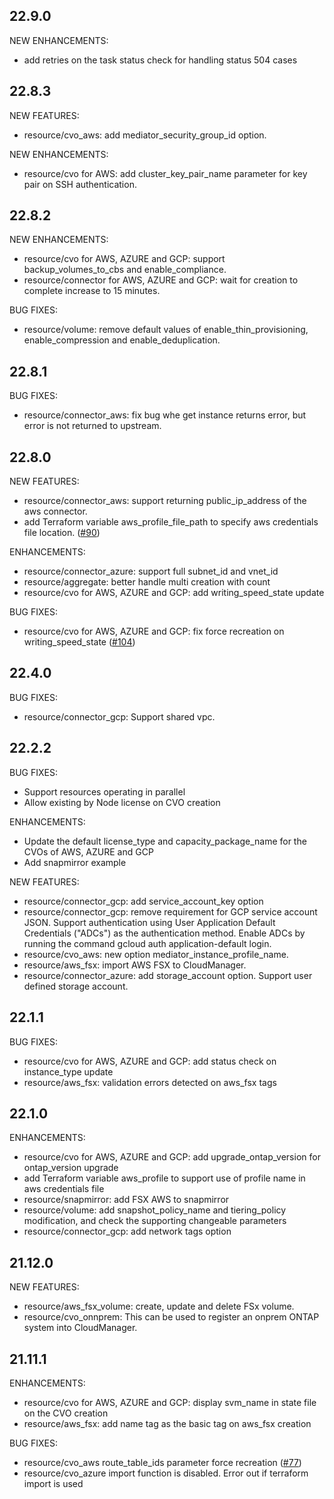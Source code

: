 ## 22.9.0

NEW ENHANCEMENTS:
* add retries on the task status check for handling status 504 cases

## 22.8.3

NEW FEATURES:
* resource/cvo_aws: add mediator_security_group_id option.

NEW ENHANCEMENTS:
* resource/cvo for AWS: add cluster_key_pair_name parameter for key pair on SSH authentication.

## 22.8.2
NEW ENHANCEMENTS:
* resource/cvo for AWS, AZURE and GCP: support backup_volumes_to_cbs and enable_compliance.
* resource/connector for AWS, AZURE and GCP: wait for creation to complete increase to 15 minutes.

BUG FIXES:
* resource/volume: remove default values of enable_thin_provisioning, enable_compression and enable_deduplication.

## 22.8.1
BUG FIXES:
* resource/connector_aws: fix bug whe get instance returns error, but error is not returned to upstream.

## 22.8.0
NEW FEATURES:

* resource/connector_aws: support returning public_ip_address of the aws connector.
* add Terraform variable aws_profile_file_path to specify aws credentials file location. ([#90](https://github.com/NetApp/terraform-provider-netapp-cloudmanager/issues/90))

ENHANCEMENTS:
* resource/connector_azure: support full subnet_id and vnet_id
* resource/aggregate: better handle multi creation with count
* resource/cvo for AWS, AZURE and GCP: add writing_speed_state update

BUG FIXES:
* resource/cvo for AWS, AZURE and GCP: fix force recreation on writing_speed_state  ([#104](https://github.com/NetApp/terraform-provider-netapp-cloudmanager/issues/104))

## 22.4.0
BUG FIXES:

* resource/connector_gcp: Support shared vpc.

## 22.2.2
BUG FIXES:

* Support resources operating in parallel
* Allow existing by Node license on CVO creation

ENHANCEMENTS:

* Update the default license_type and capacity_package_name for the CVOs of AWS, AZURE and GCP
* Add snapmirror example

NEW FEATURES:

* resource/connector_gcp: add service_account_key option
* resource/connector_gcp: remove requirement for GCP service account JSON. Support authentication using User Application Default Credentials ("ADCs") as the authentication method. Enable ADCs by running the command gcloud auth application-default login.
* resource/cvo_aws: new option mediator_instance_profile_name.
* resource/aws_fsx: import AWS FSX to CloudManager.
* resource/connector_azure: add storage_account option. Support user defined storage account.


## 22.1.1
BUG FIXES:

* resource/cvo for AWS, AZURE and GCP: add status check on instance_type update
* resource/aws_fsx: validation errors detected on aws_fsx tags

## 22.1.0
ENHANCEMENTS:

* resource/cvo for AWS, AZURE and GCP: add upgrade_ontap_version for ontap_version upgrade
* add Terraform variable aws_profile to support use of profile name in aws credentials file
* resource/snapmirror: add FSX AWS to snapmirror
* resource/volume: add snapshot_policy_name and tiering_policy modification, and check the supporting changeable parameters
* resource/connector_gcp: add network tags option

## 21.12.0
NEW FEATURES:

* resource/aws_fsx_volume: create, update and delete FSx volume.
* resource/cvo_onnprem: This can be used to register an onprem ONTAP system into CloudManager.

## 21.11.1
ENHANCEMENTS:

* resource/cvo for AWS, AZURE and GCP: display svm_name in state file on the CVO creation
* resource/aws_fsx: add name tag as the basic tag on aws_fsx creation

BUG FIXES:

* resource/cvo_aws route_table_ids parameter force recreation ([#77](https://github.com/NetApp/terraform-provider-netapp-cloudmanager/issues/77))
* resource/cvo_azure import function is disabled. Error out if terraform import is used
